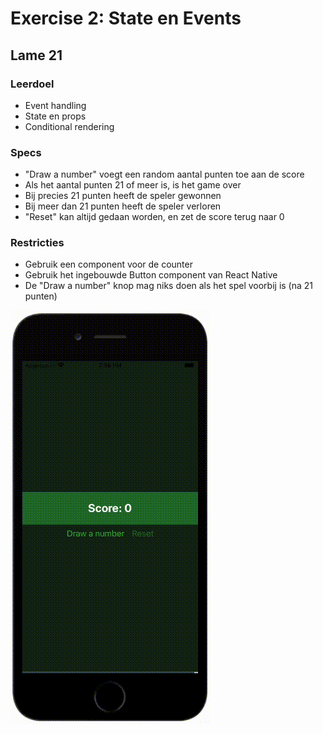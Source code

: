 # Exercise 2: State en Events

## Lame 21

### Leerdoel
- Event handling
- State en props
- Conditional rendering

### Specs
- "Draw a number" voegt een random aantal punten toe aan de score
- Als het aantal punten 21 of meer is, is het game over
- Bij precies 21 punten heeft de speler gewonnen
- Bij meer dan 21 punten heeft de speler verloren
- "Reset" kan altijd gedaan worden, en zet de score terug naar 0

### Restricties
- Gebruik een component voor de counter
- Gebruik het ingebouwde Button component van React Native
- De "Draw a number" knop mag niks doen als het spel voorbij is (na 21 punten)

![layout](./movie.gif)
